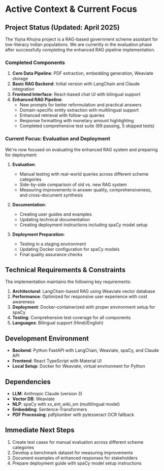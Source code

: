 # Active Context & Current Focus

## Project Status (Updated: April 2025)

The Yojna Khojna project is a RAG-based government scheme assistant for low-literacy Indian populations. We are currently in the evaluation phase after successfully completing the enhanced RAG pipeline implementation.

### Completed Components

1. **Core Data Pipeline**: PDF extraction, embedding generation, Weaviate storage
2. **Basic RAG Backend**: Initial version with LangChain and Claude integration
3. **Frontend Interface**: React-based chat UI with bilingual support
4. **Enhanced RAG Pipeline**: 
   - New prompts for better reformulation and practical answers
   - Domain-specific entity extraction with multilingual support
   - Enhanced retrieval with follow-up queries
   - Response formatting with monetary amount highlighting
   - Completed comprehensive test suite (69 passing, 5 skipped tests)

### Current Focus: Evaluation and Deployment

We're now focused on evaluating the enhanced RAG system and preparing for deployment:

1. **Evaluation**:
   - Manual testing with real-world queries across different scheme categories
   - Side-by-side comparison of old vs. new RAG system
   - Measuring improvements in answer quality, comprehensiveness, and cross-document synthesis

2. **Documentation**:
   - Creating user guides and examples
   - Updating technical documentation
   - Creating deployment instructions including spaCy model setup

3. **Deployment Preparation**:
   - Testing in a staging environment
   - Updating Docker configuration for spaCy models
   - Final quality assurance checks

## Technical Requirements & Constraints

The implementation maintains the following key requirements:

1. **Architectural**: LangChain-based RAG using Weaviate vector database
2. **Performance**: Optimized for responsive user experience with cost awareness
3. **Deployment**: Docker-containerized with proper environment setup for spaCy
4. **Testing**: Comprehensive test coverage for all components
5. **Languages**: Bilingual support (Hindi/English)

## Development Environment

- **Backend**: Python FastAPI with LangChain, Weaviate, spaCy, and Claude API
- **Frontend**: React TypeScript with Material UI
- **Local Setup**: Docker for Weaviate, virtual environment for Python

## Dependencies

- **LLM**: Anthropic Claude (version 3)
- **Vector DB**: Weaviate
- **NLP**: spaCy with xx_ent_wiki_sm (multilingual model)
- **Embedding**: Sentence-Transformers
- **PDF Processing**: pdfplumber with pytesseract OCR fallback

## Immediate Next Steps

1. Create test cases for manual evaluation across different scheme categories
2. Develop a benchmark dataset for measuring improvements
3. Document examples of enhanced responses for stakeholders
4. Prepare deployment guide with spaCy model setup instructions

